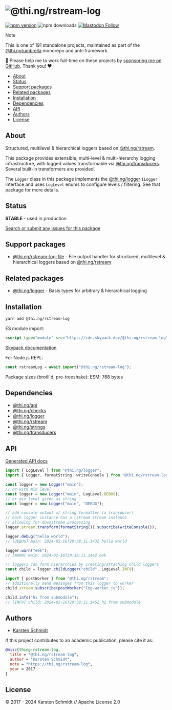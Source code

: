 <!-- This file is generated - DO NOT EDIT! -->
<!-- Please see: https://github.com/thi-ng/umbrella/blob/develop/CONTRIBUTING.md#changes-to-readme-files -->
# ![@thi.ng/rstream-log](https://media.thi.ng/umbrella/banners-20230807/thing-rstream-log.svg?8a1c5872)

[![npm version](https://img.shields.io/npm/v/@thi.ng/rstream-log.svg)](https://www.npmjs.com/package/@thi.ng/rstream-log)
![npm downloads](https://img.shields.io/npm/dm/@thi.ng/rstream-log.svg)
[![Mastodon Follow](https://img.shields.io/mastodon/follow/109331703950160316?domain=https%3A%2F%2Fmastodon.thi.ng&style=social)](https://mastodon.thi.ng/@toxi)

> [!NOTE]
> This is one of 191 standalone projects, maintained as part
> of the [@thi.ng/umbrella](https://github.com/thi-ng/umbrella/) monorepo
> and anti-framework.
>
> 🚀 Please help me to work full-time on these projects by [sponsoring me on
> GitHub](https://github.com/sponsors/postspectacular). Thank you! ❤️

- [About](#about)
- [Status](#status)
- [Support packages](#support-packages)
- [Related packages](#related-packages)
- [Installation](#installation)
- [Dependencies](#dependencies)
- [API](#api)
- [Authors](#authors)
- [License](#license)

## About

Structured, multilevel & hierarchical loggers based on [@thi.ng/rstream](https://github.com/thi-ng/umbrella/tree/develop/packages/rstream).

This package provides extensible, multi-level & multi-hierarchy logging
infrastructure, with logged values transformable via
[@thi.ng/transducers](https://github.com/thi-ng/umbrella/tree/develop/packages/transducers).
Several built-in transformers are provided.

The `Logger` class in this package implements the
[@thi.ng/logger](https://github.com/thi-ng/umbrella/tree/develop/packages/logger)
`ILogger` interface and uses `LogLevel` enums to configure levels /
filtering. See that package for more details.

## Status

**STABLE** - used in production

[Search or submit any issues for this package](https://github.com/thi-ng/umbrella/issues?q=%5Brstream-log%5D+in%3Atitle)

## Support packages

- [@thi.ng/rstream-log-file](https://github.com/thi-ng/umbrella/tree/develop/packages/rstream-log-file) - File output handler for structured, multilevel & hierarchical loggers based on [@thi.ng/rstream](https://github.com/thi-ng/umbrella/tree/develop/packages/rstream)

## Related packages

- [@thi.ng/logger](https://github.com/thi-ng/umbrella/tree/develop/packages/logger) - Basis types for arbitrary & hierarchical logging

## Installation

```bash
yarn add @thi.ng/rstream-log
```

ES module import:

```html
<script type="module" src="https://cdn.skypack.dev/@thi.ng/rstream-log"></script>
```

[Skypack documentation](https://docs.skypack.dev/)

For Node.js REPL:

```js
const rstreamLog = await import("@thi.ng/rstream-log");
```

Package sizes (brotli'd, pre-treeshake): ESM: 768 bytes

## Dependencies

- [@thi.ng/api](https://github.com/thi-ng/umbrella/tree/develop/packages/api)
- [@thi.ng/checks](https://github.com/thi-ng/umbrella/tree/develop/packages/checks)
- [@thi.ng/logger](https://github.com/thi-ng/umbrella/tree/develop/packages/logger)
- [@thi.ng/rstream](https://github.com/thi-ng/umbrella/tree/develop/packages/rstream)
- [@thi.ng/strings](https://github.com/thi-ng/umbrella/tree/develop/packages/strings)
- [@thi.ng/transducers](https://github.com/thi-ng/umbrella/tree/develop/packages/transducers)

## API

[Generated API docs](https://docs.thi.ng/umbrella/rstream-log/)

```ts tangle:export/readme.ts
import { LogLevel } from "@thi.ng/logger";
import { Logger, formatString, writeConsole } from "@thi.ng/rstream-log";

const logger = new Logger("main");
// or with min level
const logger = new Logger("main", LogLevel.DEBUG);
// or min level given as string
const logger = new Logger("main", "DEBUG");

// add console output w/ string formatter (a transducer)
// each logger instance has a rstream Stream instance
// allowing for downstream processing
logger.stream.transform(formatString()).subscribe(writeConsole());

logger.debug("hello world");
// [DEBUG] main: 2024-02-16T20:38:11.143Z hello world

logger.warn("eek");
// [WARN] main: 2024-02-16T20:38:11.144Z eek

// loggers can form hierarchies by creating/attaching child loggers
const child = logger.childLogger("child", LogLevel.INFO);

import { postWorker } from "@thi.ng/rstream";
// additionally send messages from this logger to worker
child.stream.subscribe(postWorker("log-worker.js"));

child.info("hi from submodule");
// [INFO] child: 2024-02-16T20:38:11.145Z hi from submodule
```

## Authors

- [Karsten Schmidt](https://thi.ng)

If this project contributes to an academic publication, please cite it as:

```bibtex
@misc{thing-rstream-log,
  title = "@thi.ng/rstream-log",
  author = "Karsten Schmidt",
  note = "https://thi.ng/rstream-log",
  year = 2017
}
```

## License

&copy; 2017 - 2024 Karsten Schmidt // Apache License 2.0
